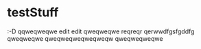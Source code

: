 # testStuff
:-D
qqweqweqwe
 edit edit
qweqweqwe
reqreqr
qerwwdfgsfgddfg
qweqweqwe
qweqweqweqweqweqw
qweqweqweqwe
